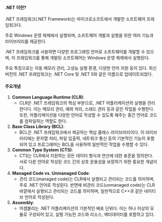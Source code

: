 #### .NET 이란?

.NET 프레임워크(.NET Framework)는 마이크로소프트에서 개발한 소프트웨어 프레임워크다. 

주로 Windows 운영 체제에서 실행되며, 소프트웨어 개발과 실행을 위한 여러 기능과 라이브러리를 제공한다. 

.NET 프레임워크를 사용하면 다양한 프로그래밍 언어로 소프트웨어를 개발할 수 있으며, 이 프레임워크를 통해 개발된 소프트웨어는 Windows 운영 체제에서 실행된다. 

주요 특징으로는 자동 메모리 관리, 고성능 실행 환경, 다양한 언어 지원 등이 있다. 최신 버전의 .NET 프레임워크는 .NET Core 및 .NET 5와 같은 이름으로 업데이트되었다.



#### 주요개념

1. **Common Language Runtime (CLR)**:
   - CLR은 .NET 프레임워크의 핵심 부분으로, .NET 어플리케이션의 실행을 관리한다다. 이는 메모리 관리, 예외 처리, 스레드 관리 등과 같은 작업을 수행한다. 또한, 어플리케이션을 다양한 언어로 작성할 수 있도록 해주는 중간 언어로 코드를 컴파일하는 역할도 한다.
2. **Base Class Library (BCL)**:
   - BCL은 .NET 프레임워크에서 제공하는 핵심 클래스 라이브러리이다. 이 라이브러리에는 문자열 처리, 파일 입출력, 네트워크 통신 등의 기본적인 기능이 포함되어 있고 프로그래머는 BCL을 사용하여 일반적인 작업을 수행할 수 있다.
3. **Common Type System (CTS)**:
   - CTS는 CLR에서 지원하는 모든 데이터 형식과 연산에 대한 표준을 정의한다.  서로 다른 언어로 작성된 코드 간의 상호 운용성을 보장하기 위한 중요한 개념이다.
4. **Managed Code vs. Unmanaged Code**:
   - 관리 코드(managed code)는 CLR에서 실행되고 관리되는 코드를 의미하며, 주로 .NET 언어로 작성된다. 반면에 비관리 코드(unmanaged code)는 CLR 바깥에서 실행되고 관리되는 코드를 의미하며, 일반적으로 C++과 같은 네이티브 언어로 작성된다.
5. **Assembly**:
   - 어셈블리는 .NET 어플리케이션의 기본적인 배포 단위다. 이는 하나 이상의 모듈로 구성되어 있고, 실행 가능한 코드와 리소스, 메타데이터를 포함하고 있다.